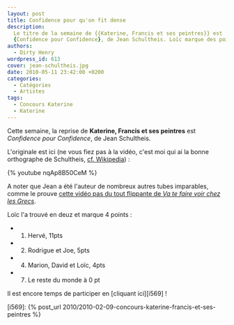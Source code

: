 ```yaml
---
layout: post
title: Confidence pour qu'on fit dense
description:
  Le titre de la semaine de {{Katerine, Francis et ses peintres}} est
  {Confidence pour Confidence}, de Jean Schultheis. Loïc marque des points !
authors:
  - Dirty Henry
wordpress_id: 613
cover: jean-schultheis.jpg
date: 2010-05-11 23:42:00 +0200
categories:
  - Catégories
  - Artistes
tags:
  - Concours Katerine
  - Katerine
---
```


Cette semaine, la reprise de **Katerine, Francis et ses peintres** est
_Confidence pour Confidence_, de Jean Schultheis.

L'originale est ici (ne vous fiez pas à la vidéo, c'est moi qui ai la bonne
orthographe de Schultheis,
[cf. Wikipedia](http://fr.wikipedia.org/wiki/Jean_Schultheis)) :

{% youtube nqAp8B50CeM %}

A noter que Jean a été l'auteur de nombreux autres tubes imparables, comme le
prouve
[cette vidéo pas du tout flippante de _Va te faire voir chez les Grecs_](http://www.dailymotion.com/video/x8t56o_jean-schultheis-va-te-faire-voir-ch_music).

Loïc l'a trouvé en deuz et marque 4 points :

- 1. Hervé, 11pts
- 2. Rodrigue et Joe, 5pts
- 4. Marion, David et Loïc, 4pts
- 7. Le reste du monde à 0 pt

Il est encore temps de participer en [cliquant ici][i569] !

[i569]: {% post_url 2010/2010-02-09-concours-katerine-francis-et-ses-peintres %}
